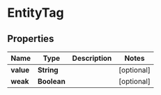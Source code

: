 # EntityTag

## Properties
Name | Type | Description | Notes
------------ | ------------- | ------------- | -------------
**value** | **String** |  |  [optional]
**weak** | **Boolean** |  |  [optional]
